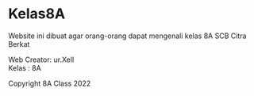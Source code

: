 # Kelas8A

Website ini dibuat agar orang-orang dapat mengenali kelas 8A SCB Citra Berkat

Web Creator: ur.Xell<br>
Kelas      : 8A<br>

Copyright 8A Class 2022
